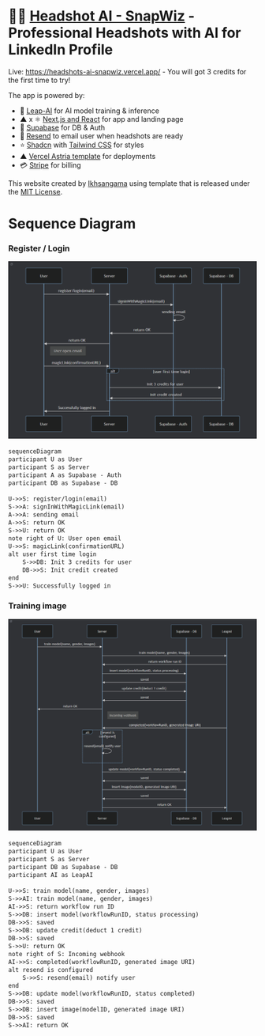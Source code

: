 # 👨‍💼 [Headshot AI - SnapWiz](https://headshots-ai-snapwiz.vercel.app/) - Professional Headshots with AI for LinkedIn Profile

Live: https://headshots-ai-snapwiz.vercel.app/ -
You will got 3 credits for the first time to try!

The app is powered by:
- 🚀 [Leap-AI](https://www.tryleap.ai/) for AI model training & inference
- ▲ x ⚛️ [Next.js and React](https://nextjs.org/) for app and landing page
- 🔋 [Supabase](https://supabase.com/) for DB & Auth
- 📩 [Resend](https://resend.com/) to email user when headshots are ready
- ⭐️ [Shadcn](https://ui.shadcn.com/) with [Tailwind CSS](https://tailwindcss.com/) for styles
- ▲ [Vercel Astria template](https://vercel.com/new/clone?repository-url=https%3A%2F%2Fgithub.com%2Fleap-ai%2Fheadshots-starter%2Ftree%2Fmain&env=ASTRIA_API_KEY,APP_WEBHOOK_SECRET&envDescription=Set%20up%20environment%20variables%20for%20Leap%20AI%20and%20redirect%20URL%20in%20Supabase%20Auth%20dashboard.%20See%20.env.local.example%20for%20full%20config%20with%20Resend%20and%20Stripe.&envLink=https%3A%2F%2Fgithub.com%2Fleap-ai%2Fheadshots-starter%2Fblob%2Fmain%2F.env.local.example&project-name=headshots-starter-clone&repository-name=headshots-starter-clone&demo-title=AI%20Headshot%20Generator&demo-description=A%20Professional%20AI%20headshot%20generator%20starter%20kit%20powered%20by%20Next.js%2C%20Leap%20AI%2C%20and%20Vercel&demo-url=https%3A%2F%2Fwww.getheadshots.ai%2F&demo-image=https%3A%2F%2Fimages.ctfassets.net%2Fe5382hct74si%2F1CEDfTwO5vPEiNMgN2Y1t6%2F245d1e0c11c4d8e734fbe345b9ecdc7c%2Fdemo.png&integration-ids=oac_VqOgBHqhEoFTPzGkPd7L0iH6&external-id=https%3A%2F%2Fgithub.com%2Fleap-ai%2Fheadshots-starter%2Ftree%2Fmain) for deployments
- 💳 [Stripe](https://stripe.com/) for billing

This website created by [Ikhsangama](https://www.linkedin.com/in/ikhsangama/) using template that is released under the [MIT License](https://choosealicense.com/licenses/mit/).

# Sequence Diagram

### Register / Login
![img.png](img.png)
```mermaid
sequenceDiagram
participant U as User
participant S as Server
participant A as Supabase - Auth
participant DB as Supabase - DB

U->>S: register/login(email)
S->>A: signInWithMagicLink(email)
A->>A: sending email
A->>S: return OK
S->>U: return OK
note right of U: User open email
U->>S: magicLink(confirmationURL)
alt user first time login
    S->>DB: Init 3 credits for user
    DB->>S: Init credit created
end
S->>U: Successfully logged in
```

### Training image
![img_1.png](img_1.png)
```mermaid
sequenceDiagram
participant U as User
participant S as Server
participant DB as Supabase - DB
participant AI as LeapAI

U->>S: train model(name, gender, images)
S->>AI: train model(name, gender, images)
AI->>S: return workflow run ID
S->>DB: insert model(workflowRunID, status processing)
DB->>S: saved
S->>DB: update credit(deduct 1 credit)
DB->>S: saved
S->>U: return OK
note right of S: Incoming webhook
AI->>S: completed(workflowRunID, generated image URI)
alt resend is configured
    S->>S: resend(email) notify user
end
S->>DB: update model(workflowRunID, status completed)
DB->>S: saved
S->>DB: insert image(modelID, generated image URI)
DB->>S: saved
S->>AI: return OK
```
